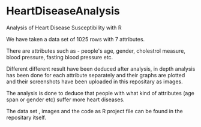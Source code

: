 # HeartDiseaseAnalysis
Analysis of Heart Disease Susceptibility with R

We have taken a data set of 1025 rows with 7 attributes. 

There are attributes such as - people's age, gender, cholestrol measure, blood pressure, fasting blood pressure etc.

Different different result have been deduced after analysis, in depth analysis has been done for each attribute separately and their graphs are plotted and their screenshots have been uploaded in this repositary as images.

The analysis is done to deduce that people with what kind of attributes (age span or gender etc) suffer more heart diseases. 

The data set , images and the code as R project file can be found in the repositary itself.
